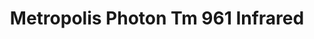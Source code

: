 ---
title: Metropolis Photon Tm 961 Infrared
designer: To Market
image_primary: img/Photon-TM961%20INFRARED.jpg
href: https://www.tomkt.com/atmosphere-metropolis-swatches
description: "Straight%20Edge%20Tile%3A%2038%22%20x%2038%22%20Interlocking%20Tile%3A%2037%22%20x%2037%22"
tags: 
  - to-market
  - rubber-flooring-metropolis
category: rubber-flooring-metropolis
subtitle: 
manufacturer: ToMarket
slug: /manufacturers/to-market/rubber-flooring-metropolis/to-market-metropolis-photon-tm-961-infrared
---